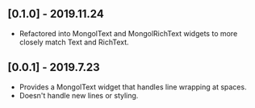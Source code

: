 ## [0.1.0] - 2019.11.24

* Refactored into MongolText and MongolRichText widgets to more closely match Text and RichText.

## [0.0.1] - 2019.7.23

* Provides a MongolText widget that handles line wrapping at spaces.
* Doesn't handle new lines or styling.
